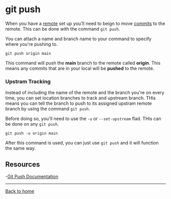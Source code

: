 # git push

When you have a [remote](./REMOTE.md) set up you'll need to beign to move [commits](./COMMIT.md) to the remote. This can be done with the command `git push`.

You can attach a name and branch name to your command to specify where you're pushing to.

```
git push origin main
```

This command will push the **main** branch to the remote called **origin**. This means any commits that are in your local will be **pushed** to the remote. 

### Upstram Tracking

Instead of including the name of the remote and the branch you're on every time, you can set location branches to track and upstream branch. THis means you can tell the branch to push to its assigned upstram remote branch by using the command `git push`.

Before doing so, you'll need to use the `-u` or `--set-upstream` flad. THis can be done on any `git push`.

```
git push -u origin main
```

After this command is used, you can just use `git push` and it will function the same way. 

## Resources

-[Git Push Documentation](https://git-scm.com/docs/git-push)

---

[Back to home](../README.md)